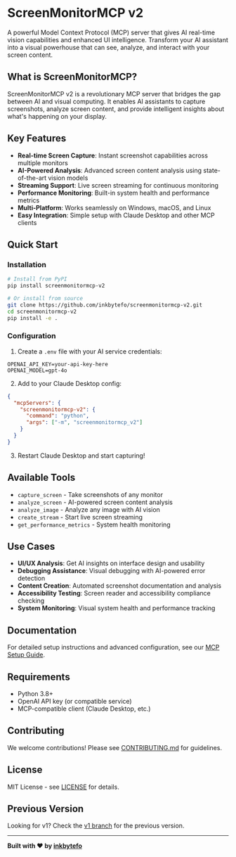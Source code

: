 # ScreenMonitorMCP v2

A powerful Model Context Protocol (MCP) server that gives AI real-time vision capabilities and enhanced UI intelligence. Transform your AI assistant into a visual powerhouse that can see, analyze, and interact with your screen content.

## What is ScreenMonitorMCP?

ScreenMonitorMCP v2 is a revolutionary MCP server that bridges the gap between AI and visual computing. It enables AI assistants to capture screenshots, analyze screen content, and provide intelligent insights about what's happening on your display.

## Key Features

- **Real-time Screen Capture**: Instant screenshot capabilities across multiple monitors
- **AI-Powered Analysis**: Advanced screen content analysis using state-of-the-art vision models
- **Streaming Support**: Live screen streaming for continuous monitoring
- **Performance Monitoring**: Built-in system health and performance metrics
- **Multi-Platform**: Works seamlessly on Windows, macOS, and Linux
- **Easy Integration**: Simple setup with Claude Desktop and other MCP clients

## Quick Start

### Installation

```bash
# Install from PyPI
pip install screenmonitormcp-v2

# Or install from source
git clone https://github.com/inkbytefo/screenmonitormcp-v2.git
cd screenmonitormcp-v2
pip install -e .
```

### Configuration

1. Create a `.env` file with your AI service credentials:

```env
OPENAI_API_KEY=your-api-key-here
OPENAI_MODEL=gpt-4o
```

2. Add to your Claude Desktop config:

```json
{
  "mcpServers": {
    "screenmonitormcp-v2": {
      "command": "python",
      "args": ["-m", "screenmonitormcp_v2"]
    }
  }
}
```

3. Restart Claude Desktop and start capturing!

## Available Tools

- `capture_screen` - Take screenshots of any monitor
- `analyze_screen` - AI-powered screen content analysis
- `analyze_image` - Analyze any image with AI vision
- `create_stream` - Start live screen streaming
- `get_performance_metrics` - System health monitoring

## Use Cases

- **UI/UX Analysis**: Get AI insights on interface design and usability
- **Debugging Assistance**: Visual debugging with AI-powered error detection
- **Content Creation**: Automated screenshot documentation and analysis
- **Accessibility Testing**: Screen reader and accessibility compliance checking
- **System Monitoring**: Visual system health and performance tracking

## Documentation

For detailed setup instructions and advanced configuration, see our [MCP Setup Guide](MCP_SETUP_GUIDE.md).

## Requirements

- Python 3.8+
- OpenAI API key (or compatible service)
- MCP-compatible client (Claude Desktop, etc.)

## Contributing

We welcome contributions! Please see [CONTRIBUTING.md](CONTRIBUTING.md) for guidelines.

## License

MIT License - see [LICENSE](LICENSE) for details.

## Previous Version

Looking for v1? Check the [v1 branch](https://github.com/inkbytefo/ScreenMonitorMCP/tree/v1) for the previous version.

---

**Built with ❤️ by [inkbytefo](https://github.com/inkbytefo)**